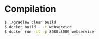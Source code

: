 # Compilation

```bash
$ ./gradlew clean build
$ docker build . -t webservice
$ docker run -it -p 8080:8080 webservice
```